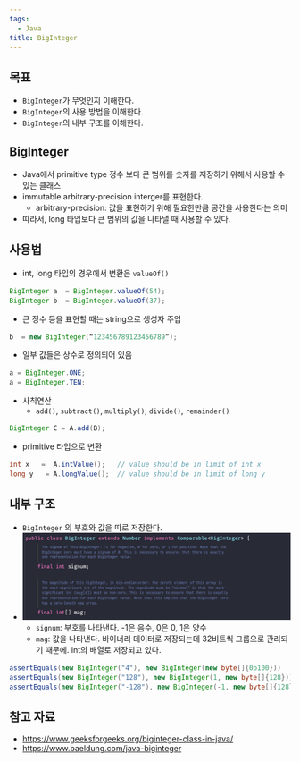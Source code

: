 ```yaml
---
tags:
  - Java
title: BigInteger
---
```



## 목표

- `BigInteger`가 무엇인지 이해한다.
- `BigInteger`의 사용 방법을 이해한다.
- `BigInteger`의 내부 구조를 이해한다.

## BigInteger

- Java에서 primitive type 정수 보다 큰 범위를 숫자를 저장하기 위해서 사용할 수 있는 클래스
- immutable arbitrary-precision interger를 표현한다.
	- arbitrary-precision: 값을 표현하기 위해 필요한만큼 공간을 사용한다는 의미
- 따라서, long 타입보다 큰 범위의 값을 나타낼 때 사용할 수 있다.

## 사용법

- int, long 타입의 경우에서 변환은 `valueOf()`

```java
BigInteger a  = BigInteger.valueOf(54);
BigInteger b  = BigInteger.valueOf(37);
```

- 큰 정수 등을 표현할 때는 string으로 생성자 주입

```java
b  = new BigInteger(“123456789123456789”);
```

- 일부 값들은 상수로 정의되어 있음

```java
a = BigInteger.ONE;
a = BigInteger.TEN;
```

- 사칙연산
	- `add()`, `subtract()`, `multiply()`, `divide()`, `remainder()`

```java
BigInteger C = A.add(B);
```

- primitive 타입으로 변환

```java
int x   =  A.intValue();   // value should be in limit of int x
long y   = A.longValue();  // value should be in limit of long y
```

## 내부 구조

- `BigInteger` 의 부호와 값을 따로 저장한다.
- ![](assets/Pasted%20image%2020240102194514.png)
	- `signum`: 부호를 나타낸다. -1은 음수, 0은 0, 1은 양수
	- `mag`: 값을 나타낸다. 바이너리 데이터로 저장되는데 32비트씩 그룹으로 관리되기 때문에. int의 배열로 저장되고 있다.

```java
assertEquals(new BigInteger("4"), new BigInteger(new byte[]{0b100}))
assertEquals(new BigInteger("128"), new BigInteger(1, new byte[]{128}));
assertEquals(new BigInteger("-128"), new BigInteger(-1, new byte[]{128}));
```

## 참고 자료

- https://www.geeksforgeeks.org/biginteger-class-in-java/
- https://www.baeldung.com/java-biginteger
